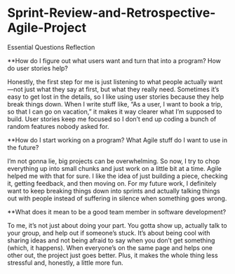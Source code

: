 # Sprint-Review-and-Retrospective-Agile-Project

Essential Questions Reflection


**How do I figure out what users want and turn that into a program? How do user stories help?

Honestly, the first step for me is just listening to what people actually want—not just what they say at first, but what they really need. Sometimes it’s easy to get lost in the details, so I like using user stories because they help break things down. When I write stuff like, “As a user, I want to book a trip, so that I can go on vacation,” it makes it way clearer what I’m supposed to build. User stories keep me focused so I don’t end up coding a bunch of random features nobody asked for.

**How do I start working on a program? What Agile stuff do I want to use in the future?

I’m not gonna lie, big projects can be overwhelming. So now, I try to chop everything up into small chunks and just work on a little bit at a time. Agile helped me with that for sure. I like the idea of just building a piece, checking it, getting feedback, and then moving on. For my future work, I definitely want to keep breaking things down into sprints and actually talking things out with people instead of suffering in silence when something goes wrong.

**What does it mean to be a good team member in software development?

To me, it’s not just about doing your part. You gotta show up, actually talk to your group, and help out if someone’s stuck. It’s about being cool with sharing ideas and not being afraid to say when you don’t get something (which, it happens). When everyone’s on the same page and helps one other out, the project just goes better. Plus, it makes the whole thing less stressful and, honestly, a little more fun.
